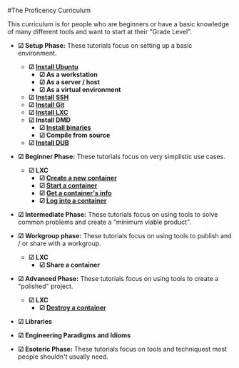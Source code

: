 #The Proficency Curriculum

This curriculum is for people who are beginners or have a basic knowledge of 
many different tools and want to start at their "Grade Level".

* **☑ Setup Phase:** These tutorials focus on setting up a basic environment.
    * **☑ [Install Ubuntu](/ubuntu/install.md)**
        * **☑ As a workstation**
        * **☑ As a server / host**
        * **☑ As a virtual environment**
    * **☑ [Install SSH](/ssh/install.md)**
    * **☑ [Install Git](/git/install.md)**
    * **☑ [Install LXC](/lxc/install.md)**
    * **☑ Install DMD**
        * **☑ [Install binaries](/dmd/install.md)**
        * **☑ Compile from source**
    * **☑ [Install DUB](/dub/install.md)**

* **☑ Beginner Phase:** These tutorials focus on very simplistic use cases.
    * **☑ LXC**
        * **☑ [Create a new container](/lxc/create.md)**
        * **☑ [Start a container](/lxc/start.md)**
        * **☑ [Get a container's info](/lxc/info.md)**
        * **☑ [Log into a container](/lxc/login.md)**

* **☑ Intermediate Phase:** These tutorials focus on using tools to solve common problems and create a "minimum viable product".

* **☑ Workgroup phase:** These tutorials focus on using tools to publish and / or share with a workgroup.
    * **☑ LXC**
        * **☑ Share a container**

* **☑ Advanced Phase:** These tutorials focus on using tools to create a "polished" project.
    * **☑ LXC**
        * **☑ [Destroy a container](/lxc/destroy.md)**

* **☑ Libraries**

* **☑ Engineering Paradigms and Idioms**

* **☑ Esoteric Phase:** These tutorials focus on tools and techniquest most people shouldn't usually need.

